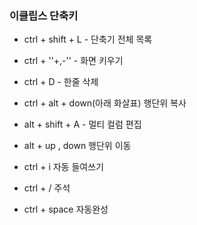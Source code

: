 ### 이클립스 단축키

- ctrl + shift + L - 단축기 전체 목록
- ctrl + ''+,-'' - 화면 키우기
- ctrl + D  - 한줄 삭제
- ctrl + alt + down(아래 화살표) 행단위 복사
- alt + shift + A - 멀티 컬럼 편집
- alt + up , down 행단위 이동

- ctrl + i 자동 들여쓰기
- ctrl + / 주석
- ctrl + space 자동완성
